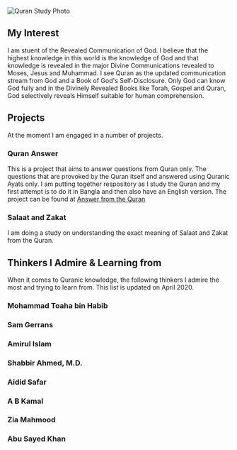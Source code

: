 ![Quran Study Photo](/quranbook.jpg)

## My Interest

I am stuent of the Revealed Communication of God. I believe that the highest knowledge in this world is the knowledge of God and that knowledge is revealed in the major Divine Communications revealed to Moses, Jesus and Muhammad. I see Quran as the updated communication stream from God and a Book of God's Self-Disclosure. Only God can know God fully and in the Divinely Revealed Books like Torah, Gospel and Quran, God selectively reveals Himself suitable for human comprehension.

## Projects

At the moment I am engaged in a number of projects.

### Quran Answer

This is a project that aims to answer questions from Quran only. The questions that are provoked by the Quran itself and answered using Quranic Ayats only. I am putting together respository as I study the Quran and my first attempt is to do it in Bangla and then also have an English version. The project can be found at [Answer from the Quran](https://qurananswer.com)

### Salaat and Zakat

I am doing a study on understanding the exact meaning of Salaat and Zakat from the Quran.

## Thinkers I Admire & Learning from

When it comes to Quranic knowledge, the following thinkers I admire the most and trying to learn from. This list is updated on April 2020.

### Mohammad Toaha bin Habib

### Sam Gerrans

### Amirul Islam

### Shabbir Ahmed, M.D.

### Aidid Safar

### A B Kamal

### Zia Mahmood

### Abu Sayed Khan
